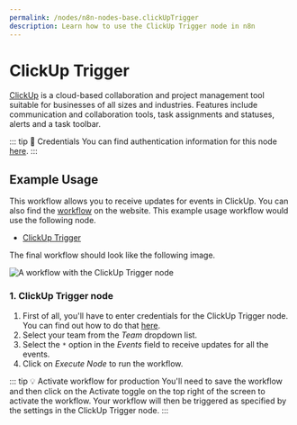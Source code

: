 ```yaml
---
permalink: /nodes/n8n-nodes-base.clickUpTrigger
description: Learn how to use the ClickUp Trigger node in n8n
---
```


# ClickUp Trigger

[ClickUp](https://clickup.com/) is a cloud-based collaboration and project management tool suitable for businesses of all sizes and industries. Features include communication and collaboration tools, task assignments and statuses, alerts and a task toolbar.

::: tip 🔑 Credentials
You can find authentication information for this node [here](../../../credentials/ClickUp/README.md).
:::


## Example Usage

This workflow allows you to receive updates for events in ClickUp. You can also find the [workflow](https://n8n.io/workflows/487) on the website. This example usage workflow would use the following node.
- [ClickUp Trigger]()

The final workflow should look like the following image.

![A workflow with the ClickUp Trigger node](./workflow.png)


### 1. ClickUp Trigger node

1. First of all, you'll have to enter credentials for the ClickUp Trigger node. You can find out how to do that [here](../../../credentials/ClickUp/README.md).
2. Select your team from the *Team* dropdown list.
3. Select the `*` option in the *Events* field to receive updates for all the events.
4. Click on *Execute Node* to run the workflow.

::: tip 💡 Activate workflow for production
You'll need to save the workflow and then click on the Activate toggle on the top right of the screen to activate the workflow. Your workflow will then be triggered as specified by the settings in the ClickUp Trigger node.
:::
